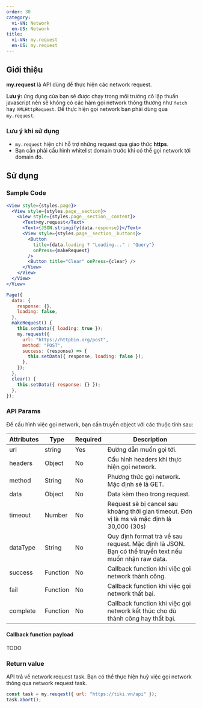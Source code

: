 ```yaml
---
order: 30
category:
  vi-VN: Network
  en-US: Network
title:
  vi-VN: my.request
  en-US: my.request
---
```


## Giới thiệu

**my.request** là API dùng để thực hiện các network request.

**Lưu ý:** ứng dụng của bạn sẽ được chạy trong môi trường cô lập thuần javascript nên sẽ không có các hàm gọi network thông thường như `fetch` hay `XMLHttpRequest`. Để thực hiện gọi network bạn phải dùng qua `my.request`.

### Lưu ý khi sử dụng

- `my.request` hiện chỉ hỗ trợ những request qua giao thức **https**.
- Bạn cần phải cấu hình whitelist domain trước khi có thể gọi network tới domain đó.

## Sử dụng

### Sample Code

```jsx
<View style={styles.page}>
  <View style={styles.page__section}>
    <View style={styles.page__section__content}>
      <Text>my.request</Text>
      <Text>{JSON.stringify(data.response)}</Text>
      <View style={styles.page__section__buttons}>
        <Button
          title={data.loading ? "Loading..." : "Query"}
          onPress={makeRequest}
        />
        <Button title="Clear" onPress={clear} />
      </View>
    </View>
  </View>
</View>
```

```js
Page({
  data: {
    response: {},
    loading: false,
  },
  makeRequest() {
    this.setData({ loading: true });
    my.request({
      url: "https://httpbin.org/post",
      method: "POST",
      success: (response) => {
        this.setData({ response, loading: false });
      },
    });
  },
  clear() {
    this.setData({ response: {} });
  },
});
```

### API Params

Để cấu hình việc gọi network, bạn cần truyền object với các thuộc tính sau:

| Attributes | Type     | Required | Description                                                                                          |
| ---------- | -------- | -------- | ---------------------------------------------------------------------------------------------------- |
| url        | string   | Yes      | Đường dẫn muốn gọi tới.                                                                              |
| headers    | Object   | No       | Cấu hình headers khi thực hiện gọi network.                                                          |
| method     | String   | No       | Phương thức gọi network. Mặc định sẽ là GET.                                                         |
| data       | Object   | No       | Data kèm theo trong request.                                                                         |
| timeout    | Number   | No       | Request sẽ bị cancel sau khoảng thời gian timeout. Đơn vị là ms và mặc định là 30,000 (30s)          |
| dataType   | String   | No       | Quy định format trả về sau request. Mặc định là JSON. Bạn có thể truyền text nếu muốn nhận raw data. |
| success    | Function | No       | Callback function khi việc gọi network thành công.                                                   |
| fail       | Function | No       | Callback function khi việc gọi network thất bại.                                                     |
| complete   | Function | No       | Callback function khi việc gọi network kết thúc cho dù thành công hay thất bại.                      |

#### Callback function payload

TODO

### Return value

API trả về network request task. Bạn có thể thực hiện huỷ việc gọi network thông qua network request task.

```js
const task = my.reuqest({ url: "https://tiki.vn/api" });
task.abort();
```
